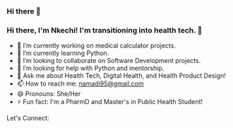 ### Hi there 👋
### Hi there, I'm Nkechi! I'm transitioning into health tech. 👋

- 🔭 I’m currently working on medical calculator projects.
- 🌱 I’m currently learning Python.
- 👯 I’m looking to collaborate on Software Development projects.
- 🤔 I’m looking for help with Python and mentorship.
- 💬 Ask me about Health Tech, Digital Health, and Health Product Design!
- 📫 How to reach me: namadi95@gmail.com
- 😄 Pronouns: She/Her
- ⚡ Fun fact: I'm a PharmD and Master's in Public Health Student!

Let's Connect:

<!--
**namadi95/namadi95** is a ✨ _special_ ✨ repository because its `README.md` (this file) appears on your GitHub profile.

Here are some ideas to get you started:

- 🔭 I’m currently working on ...
- 🌱 I’m currently learning ...
- 👯 I’m looking to collaborate on ...
- 🤔 I’m looking for help with ...
- 💬 Ask me about ...
- 📫 How to reach me: ...
- 😄 Pronouns: ...
- ⚡ Fun fact: ...
-->
